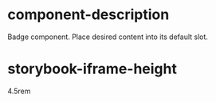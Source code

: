 # component-description
Badge component. Place desired content into its default slot.

# storybook-iframe-height
4.5rem
